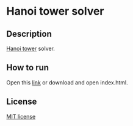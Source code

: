 # Hanoi tower solver
## Description
[Hanoi tower](https://en.wikipedia.org/wiki/Tower_of_Hanoi) solver.
## How to run
Open this [link](https://surenenfiajyan.github.io/hanoi-solver/) or download and open index.html.
## License
[MIT license](https://github.com/surenenfiajyan/hanoi-solver/blob/main/LICENSE)
